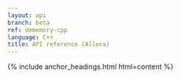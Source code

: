 ```yaml
---
layout: api
branch: beta
ref: dmmemory-cpp
language: C++
title: API reference (Alloca)
---
```

{% include anchor_headings.html html=content %}